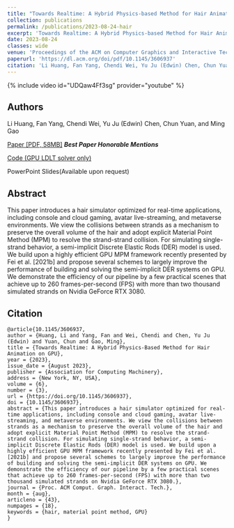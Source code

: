 ```yaml
---
title: "Towards Realtime: A Hybrid Physics-based Method for Hair Animation on GPU"
collection: publications
permalink: /publications/2023-08-24-hair
excerpt: 'Towards Realtime: A Hybrid Physics-based Method for Hair Animation on GPU. Proc. ACM Comput. Graph. Interact. Tech. 6, 3, Article 43 (August 2023), 18 pages. https://doi.org/10.1145/3606937'
date: 2023-08-24
classes: wide
venue: 'Proceedings of the ACM on Computer Graphics and Interactive Techniques'
paperurl: 'https://dl.acm.org/doi/pdf/10.1145/3606937'
citation: 'Li Huang, Fan Yang, Chendi Wei, Yu Ju (Edwin) Chen, Chun Yuan, and Ming Gao. 2023. Towards Realtime: A Hybrid Physics-based Method for Hair Animation on GPU. Proc. ACM Comput. Graph. Interact. Tech. 6, 3, Article 43 (August 2023), 18 pages. https://doi.org/10.1145/3606937'
---
```


{% include video id="UDQaw4Ff3sg" provider="youtube" %}

## Authors
 
Li Huang, Fan Yang, Chendi Wei, Yu Ju (Edwin) Chen, Chun Yuan, and Ming Gao

[<i class="far fa-file-alt"></i> Paper [PDF, 58MB]](https://dl.acm.org/doi/pdf/10.1145/3606937) ***Best Paper Honorable Mentions***


[<i class="far fa-file-code"></i> Code (GPU LDLT solver only)](https://github.com/liihuang/LdlBenchmark)

<i class="far fa-file-powerpoint"></i> PowerPoint Slides(Available upon request)



## Abstract
This paper introduces a hair simulator optimized for real-time applications, including console and cloud gaming, avatar live-streaming, and metaverse environments. We view the collisions between strands as a mechanism to preserve the overall volume of the hair and adopt explicit Material Point Method (MPM) to resolve the strand-strand collision. For simulating single-strand behavior, a semi-implicit Discrete Elastic Rods (DER) model is used. We build upon a highly efficient GPU MPM framework recently presented by Fei et al. [2021b] and propose several schemes to largely improve the performance of building and solving the semi-implicit DER systems on GPU. We demonstrate the efficiency of our pipeline by a few practical scenes that achieve up to 260 frames-per-second (FPS) with more than two thousand simulated strands on Nvidia GeForce RTX 3080.


## Citation
```
@article{10.1145/3606937,
author = {Huang, Li and Yang, Fan and Wei, Chendi and Chen, Yu Ju (Edwin) and Yuan, Chun and Gao, Ming},
title = {Towards Realtime: A Hybrid Physics-Based Method for Hair Animation on GPU},
year = {2023},
issue_date = {August 2023},
publisher = {Association for Computing Machinery},
address = {New York, NY, USA},
volume = {6},
number = {3},
url = {https://doi.org/10.1145/3606937},
doi = {10.1145/3606937},
abstract = {This paper introduces a hair simulator optimized for real-time applications, including console and cloud gaming, avatar live-streaming, and metaverse environments. We view the collisions between strands as a mechanism to preserve the overall volume of the hair and adopt explicit Material Point Method (MPM) to resolve the strand-strand collision. For simulating single-strand behavior, a semi-implicit Discrete Elastic Rods (DER) model is used. We build upon a highly efficient GPU MPM framework recently presented by Fei et al. [2021b] and propose several schemes to largely improve the performance of building and solving the semi-implicit DER systems on GPU. We demonstrate the efficiency of our pipeline by a few practical scenes that achieve up to 260 frames-per-second (FPS) with more than two thousand simulated strands on Nvidia GeForce RTX 3080.},
journal = {Proc. ACM Comput. Graph. Interact. Tech.},
month = {aug},
articleno = {43},
numpages = {18},
keywords = {hair, material point method, GPU}
}
```